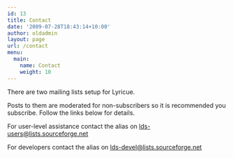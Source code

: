 ```yaml
---
id: 13
title: Contact
date: '2009-07-28T18:43:14+10:00'
author: oldadmin
layout: page
url: /contact
menu:
  main:
    name: Contact
    weight: 10
---
```


There are two mailing lists setup for Lyricue.

Posts to them are moderated for non-subscribers so it is recommended you subscribe. Follow the links below for details.

For user-level assistance contact the alias on [lds-users@lists.sourceforge.net](http://lists.sourceforge.net/lists/listinfo/lds-users)

For developers contact the alias on [lds-devel@lists.sourceforge.net](http://lists.sourceforge.net/lists/listinfo/lds-devel)
